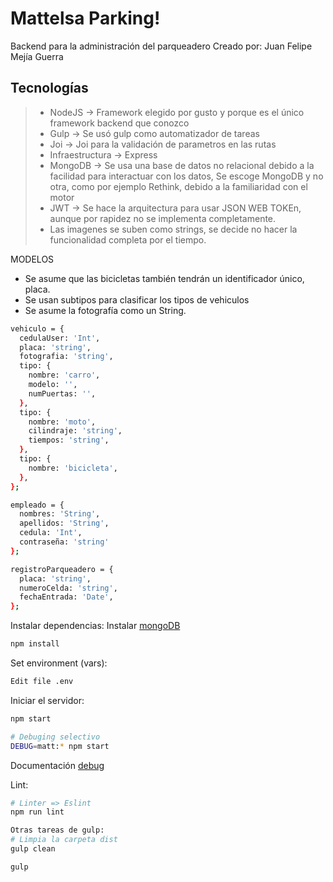 Mattelsa Parking!
===================

Backend para la administración del parqueadero
Creado por: Juan Felipe Mejía Guerra


Tecnologías
-------------


> - NodeJS -> Framework elegido por gusto y porque es el único framework backend que conozco
> - Gulp -> Se usó gulp como automatizador de tareas
> - Joi -> Joi para la validación de parametros en las rutas
> - Infraestructura -> Express
> - MongoDB -> Se usa una base de datos no relacional debido a la facilidad para interactuar con los datos,
  Se escoge MongoDB y no otra, como por ejemplo Rethink, debido a la familiaridad con el motor
>- JWT -> Se hace la arquitectura para usar JSON WEB TOKEn, aunque por rapidez no se implementa completamente.
>- Las imagenes se suben como strings, se decide no hacer la funcionalidad completa por el tiempo.

MODELOS

* Se asume que las bicicletas también tendrán un identificador único, placa.
* Se usan subtipos para clasificar los tipos de vehiculos
* Se asume la fotografía como un String.

```sh
vehiculo = {
  cedulaUser: 'Int',
  placa: 'string', 
  fotografia: 'string',
  tipo: {
    nombre: 'carro',
    modelo: '',
    numPuertas: '',
  },
  tipo: {
    nombre: 'moto',
    cilindraje: 'string',
    tiempos: 'string',
  },
  tipo: {
    nombre: 'bicicleta',
  },
};

empleado = {
  nombres: 'String',
  apellidos: 'String',
  cedula: 'Int',
  contraseña: 'string'
};

registroParqueadero = {
  placa: 'string',
  numeroCelda: 'string',
  fechaEntrada: 'Date',
};

```

Instalar dependencias:
Instalar [mongoDB](https://docs.mongodb.com/manual/installation/)

```sh
npm install
```

Set environment (vars):
```sh
Edit file .env
```

Iniciar el servidor:
```sh
npm start

# Debuging selectivo
DEBUG=matt:* npm start
```
Documentación [debug](https://www.npmjs.com/package/debug)

Lint:
```sh
# Linter => Eslint
npm run lint

Otras tareas de gulp:
# Limpia la carpeta dist
gulp clean

gulp
```
